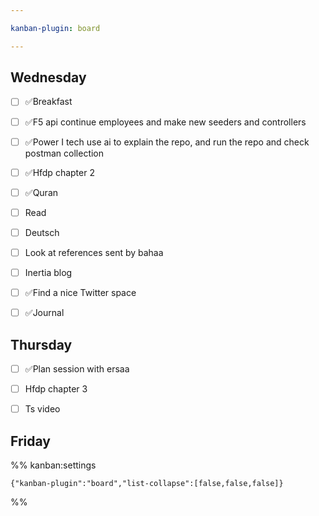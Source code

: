 ```yaml
---

kanban-plugin: board

---
```


## Wednesday

- [ ] ✅Breakfast
- [ ] ✅F5 api continue employees and make new seeders and controllers
- [ ] ✅Power I tech use ai to explain the repo, and run the repo and check postman collection
- [ ] ✅Hfdp chapter 2
- [ ] ✅Quran
- [ ] Read
- [ ] Deutsch
- [ ] Look at references sent by bahaa
- [ ] Inertia blog
- [ ] ✅Find a nice Twitter space
- [ ] ✅Journal


## Thursday

- [ ] ✅Plan session with ersaa
- [ ] Hfdp chapter 3
- [ ] Ts video


## Friday





%% kanban:settings
```
{"kanban-plugin":"board","list-collapse":[false,false,false]}
```
%%